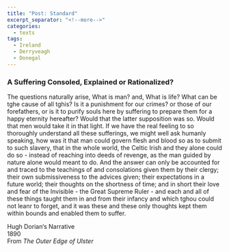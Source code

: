 ```yaml
---
title: "Post: Standard"
excerpt_separator: "<!--more-->"
categories:
  - texts
tags:
  - Ireland
  - Derryveagh
  - Donegal
---
```

### A Suffering Consoled, Explained or Rationalized?

The questions naturally arise, What is man? and, What is life? What can be tghe cause of all tghis? Is it a punishment for our crimes? or those of our forefathers, or is it to purify souls here by suffering to prepare them for a happy eternity hereafter? Would that the latter supposition was so. Would that men would take it in that light. If we have the real feeling to so thoroughly understand all these sufferings, we might well ask humanly speaking, how was it that man could govern flesh and blood so as to submit to such slavery, that in the whole world, the Celtic Irish and they alone could do so - instead of reaching into deeds of revenge, as the man guided by nature alone would meant to do. And the answer can only be accounted for and traced to the teachings of and consolations given them by their clergy; their own submissiveness to the advices given; their expectations in a future world; their thoughts on the shortness of time; and in short their love and fear of the Invisible - the Great Supreme Ruler - and each and all of these things taught them in and from their infancy and which tghou could not leanr to forget, and it was these and these only thoughts kept them within bounds and enabled them to suffer.  
<!--more-->
Hugh Dorian‘s Narrative  
1890  
From _The Outer Edge of Ulster_
